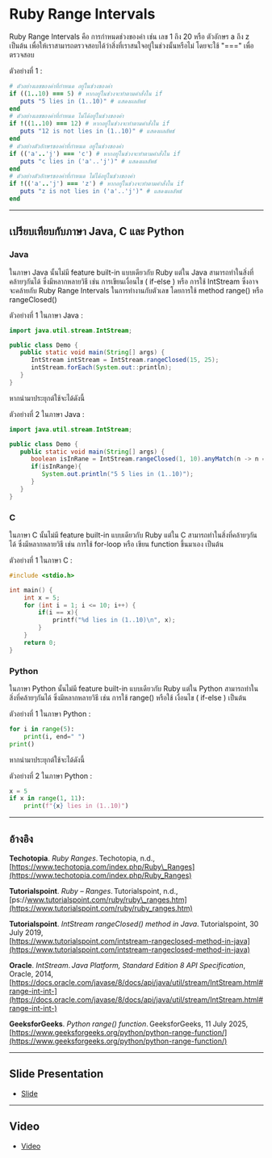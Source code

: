 # Ruby Range Intervals

Ruby Range Intervals คือ การกำหนดช่วงของค่า เช่น เลข 1 ถึง 20 หรือ ตัวอักษร a ถึง z เป็นต้น เพื่อให้เราสามารถตรวจสอบได้ว่าสิ่งที่เราสนใจอยู่ในช่วงนั้นหรือไม่ โดยจะใช้ "===" เพื่อตรวจสอบ

ตัวอย่างที่ 1 :

```ruby
# ตัวอย่างเลขของค่าที่กำหนด อยู่ในช่วงของค่า
if ((1..10) === 5) # หากอยู่ในช่วงจะทำตามคำสั่งใน if
   puts "5 lies in (1..10)" # แสดงผลลัพธ์
end
# ตัวอย่างเลขของค่าที่กำหนด ไม่ได้อยู่ในช่วงของค่า
if !((1..10) === 12) # หากอยู่ในช่วงจะทำตามคำสั่งใน if
   puts "12 is not lies in (1..10)" # แสดงผลลัพธ์
end
# ตัวอย่างตัวอักษรของค่าที่กำหนด อยู่ในช่วงของค่า
if (('a'..'j') === 'c') # หากอยู่ในช่วงจะทำตามคำสั่งใน if
   puts "c lies in ('a'..'j')" # แสดงผลลัพธ์
end
# ตัวอย่างตัวอักษรของค่าที่กำหนด ไม่ได้อยู่ในช่วงของค่า
if !(('a'..'j') === 'z') # หากอยู่ในช่วงจะทำตามคำสั่งใน if
   puts "z is not lies in ('a'..'j')" # แสดงผลลัพธ์
end
```

***

## เปรียบเทียบกับภาษา Java, C และ Python

### Java

ในภาษา Java นั้นไม่มี feature built-in แบบเดียวกับ Ruby แต่ใน Java สามารถทำในสิ่งที่คล้ายๆกันได้ ซึ่งมีหลากหลายวิธี เช่น การเขียนเงื่อนไข ( if-else ) หรือ การใช้ IntStream ซึ่งอาจจะคล้ายกับ Ruby Range Intervals ในการทำงานกับตัวเลข โดยการใช้ method range() หรือ rangeClosed()

ตัวอย่างที่ 1 ในภาษา Java :&#x20;

```java
import java.util.stream.IntStream;

public class Demo {
   public static void main(String[] args) {
      IntStream intStream = IntStream.rangeClosed(15, 25);
      intStream.forEach(System.out::println);
   }
}
```

หากนำมาประยุกต์ใช้จะได้ดังนี้

ตัวอย่างที่ 2 ในภาษา Java :&#x20;

```java
import java.util.stream.IntStream;

public class Demo {
   public static void main(String[] args) {
      boolean isInRane = IntStream.rangeClosed(1, 10).anyMatch(n -> n == 5);
      if(isInRange){
         System.out.println("5 5 lies in (1..10)");
      }
   }
}
```

### C

ในภาษา C นั้นไม่มี feature built-in แบบเดียวกับ Ruby แต่ใน C สามารถทำในสิ่งที่คล้ายๆกันได้ ซึ่งมีหลากหลายวิธี เช่น การใช้ for-loop หรือ เขียน function ขึ้นมาเอง เป็นต้น

ตัวอย่างที่ 1 ในภาษา C : &#x20;

```c
#include <stdio.h>

int main() {
    int x = 5;
    for (int i = 1; i <= 10; i++) {
        if(i == x){
            printf("%d lies in (1..10)\n", x);
        }
    }
    return 0;
}
```

### Python

ในภาษา Python นั้นไม่มี feature built-in แบบเดียวกับ Ruby แต่ใน Python สามารถทำในสิ่งที่คล้ายๆกันได้ ซึ่งมีหลากหลายวิธี เช่น การใช้ range() หรือใช้ เงื่อนไข ( if-else ) เป็นต้น

ตัวอย่างที่ 1 ในภาษา Python :&#x20;

```python
for i in range(5):
    print(i, end=" ")
print()
```

หากนำมาประยุกต์ใช้จะได้ดังนี้

ตัวอย่างที่ 2 ในภาษา Python :&#x20;

```python
x = 5
if x in range(1, 11):
    print(f"{x} lies in (1..10)")
```

***

## อ้างอิง

**Techotopia**. _Ruby Ranges_. Techotopia, n.d.,\
[https://www.techotopia.com/index.php/Ruby\_Ranges](https://www.techotopia.com/index.php/Ruby_Ranges)

**Tutorialspoint**. _Ruby – Ranges_. Tutorialspoint, n.d.,\
[ps://www.tutorialspoint.com/ruby/ruby\_ranges.htm](https://www.tutorialspoint.com/ruby/ruby_ranges.htm)

**Tutorialspoint**. _IntStream rangeClosed() method in Java_. Tutorialspoint, 30 July 2019,\
[https://www.tutorialspoint.com/intstream-rangeclosed-method-in-java](https://www.tutorialspoint.com/intstream-rangeclosed-method-in-java)

**Oracle**. _IntStream_. _Java Platform, Standard Edition 8 API Specification_, Oracle, 2014,\
[https://docs.oracle.com/javase/8/docs/api/java/util/stream/IntStream.html#range-int-int-](https://docs.oracle.com/javase/8/docs/api/java/util/stream/IntStream.html#range-int-int-)

**GeeksforGeeks**. _Python range() function_. GeeksforGeeks, 11 July 2025, \
[https://www.geeksforgeeks.org/python/python-range-function/](https://www.geeksforgeeks.org/python/python-range-function/)

***

## Slide Presentation
- [Slide](https://github.com/nueyy/video-slide-download/blob/main/650710837_RubyRangeIntervals.pdf)

***

## Video
- [Video](https://www.youtube.com/watch?v=aBKeur6dQyE)
